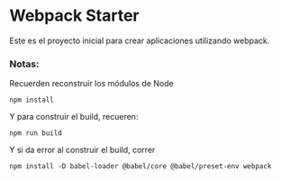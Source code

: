 # Webpack Starter

Este es el proyecto inicial para crear aplicaciones utilizando webpack.

### Notas:
Recuerden reconstruir los módulos de Node
```
npm install
```

Y para construir el build, recueren:
```
npm run build
```

Y si da error al construir el build, correr
```
npm install -D babel-loader @babel/core @babel/preset-env webpack
```